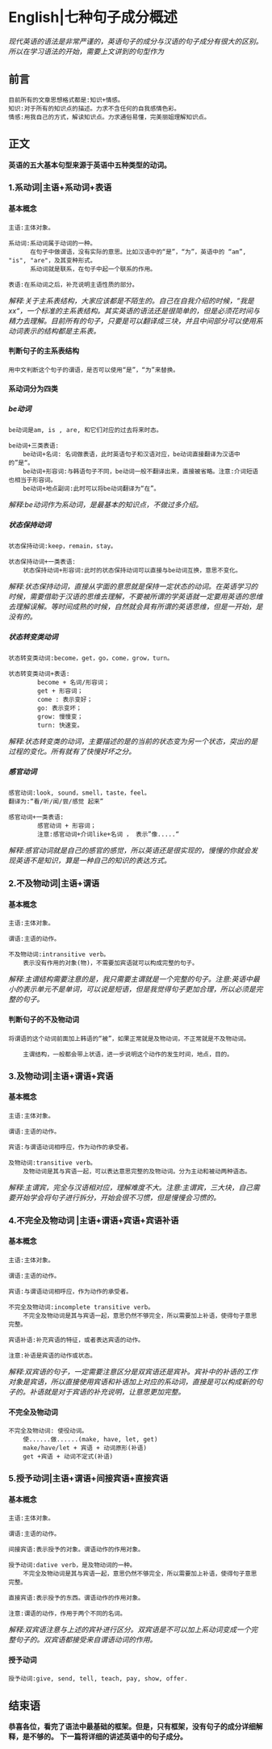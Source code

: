 # English|七种句子成分概述
*现代英语的语法是非常严谨的，英语句子的成分与汉语的句子成分有很大的区别。所以在学习语法的开始，需要上文讲到的句型作为*

## 前言
    目前所有的文章思想格式都是:知识+情感。
    知识:对于所有的知识点的描述。力求不含任何的自我感情色彩。
    情感:用我自己的方式，解读知识点。力求通俗易懂，完美丽姐理解知识点。

## 正文
**英语的五大基本句型来源于英语中五种类型的动词。**

### 1.系动词|主语+系动词+表语
#### 基本概念

    主语:主体对象。

    系动词:系动词属于动词的一种。
          在句子中做谓语，没有实际的意思。比如汉语中的“是”，“为”，英语中的 “am”, "is", "are"，及其变种形式。
          系动词就是联系，在句子中起一个联系的作用。
                
    表语:在系动词之后，补充说明主语性质的部分。

*解释:关于主系表结构，大家应该都是不陌生的。自己在自我介绍的时候，“我是xx“，一个标准的主系表结构。其实英语的语法还是很简单的，但是必须花时间与精力去理解。目前所有的句子，只要是可以翻译成三块，并且中间部分可以使用系动词表示的结构都是主系表。*

#### 判断句子的主系表结构
    用中文判断这个句子的谓语，是否可以使用“是”，“为”来替换。

#### 系动词分为四类

##### be动词
    be动词是am, is , are, 和它们对应的过去将来时态。

    be动词+三类表语:
        be动词+名词: 名词做表语，此时英语句子和汉语对应，be动词直接翻译为汉语中的”是“。
        be动词+形容词:与韩语句子不同，be动词一般不翻译出来，直接被省略。注意:介词短语也相当于形容词。
        be动词+地点副词:此时可以将be动词翻译为“在”。
*解释:be动词作为系动词，是最基本的知识点，不做过多介绍。*

##### 状态保持动词
    状态保持动词:keep，remain，stay。

    状态保持动词+一类表语:
        状态保持动词+形容词:此时的状态保持动词可以直接与be动词互换，意思不变化。
*解释:状态保持动词，直接从字面的意思就是保持一定状态的动词。在英语学习的时候，需要借助于汉语的思维去理解，不要被所谓的学英语就一定要用英语的思维去理解误解。等时间成熟的时候，自然就会具有所谓的英语思维，但是一开始，是没有的。*

##### 状态转变类动词
    状态转变类动词:become，get，go，come，grow，turn。

    状态转变类动词+表语:
            become + 名词/形容词；
            get + 形容词；
            come : 表示变好；
            go: 表示变坏；
            grow: 慢慢变；
            turn: 快速变。

*解释:状态转变类的动词，主要描述的是的当前的状态变为另一个状态，突出的是过程的变化。所有就有了快慢好坏之分。*

##### 感官动词
    感官动词:look, sound，smell，taste，feel。
    翻译为:“看/听/闻/尝/感觉 起来”

    感官动词+一类表语:
            感官动词 + 形容词；
            注意:感官动词+介词like+名词 ， 表示”像.....“

*解释:感官动词就是自己的感官的感觉，所以英语还是很实现的，慢慢的你就会发现英语不是知识，算是一种自己的知识的表达方式。*

### 2.不及物动词|主语+谓语

#### 基本概念

    主语:主体对象。

    谓语:主语的动作。

    不及物动词:intransitive verb。
        表示没有作用的对象(物)，不需要加宾语就可以构成完整的句子。

*解释:主谓结构需要注意的是，我只需要主谓就是一个完整的句子。注意:英语中最小的表示单元不是单词，可以说是短语，但是我觉得句子更加合理，所以必须是完整的句子。*
        
#### 判断句子的不及物动词
    将谓语的这个动词前面加上韩语的“被”，如果正常就是及物动词，不正常就是不及物动词。

        主谓结构，一般都会带上状语，进一步说明这个动作的发生时间，地点，目的。
    


### 3.及物动词|主语+谓语+宾语

#### 基本概念

    主语:主体对象。

    谓语:主语的动作。

    宾语:与谓语动词相呼应，作为动作的承受者。

    及物动词:transitive verb。
        及物动词是其与宾语一起，可以表达意思完整的及物动词。分为主动和被动两种语态。
        
*解释:主谓宾，完全与汉语相对应，理解难度不大。注意:主谓宾，三大块，自己需要开始学会将句子进行拆分，开始会很不习惯，但是慢慢会习惯的。*

### 4.不完全及物动词 |主语+谓语+宾语+宾语补语

#### 基本概念

    主语:主体对象。

    谓语:主语的动作。

    宾语:与谓语动词相呼应，作为动作的承受者。

    不完全及物动词:incomplete transitive verb。
        不完全及物动词是其与宾语一起，意思仍然不够完全，所以需要加上补语，使得句子意思完整。

    宾语补语:补充宾语的特征，或者表达宾语的动作。

    注意:补语是宾语的动作或状态。

*解释:双宾语的句子，一定需要注意区分是双宾语还是宾补。宾补中的补语的工作对象是宾语，所以直接使用宾语和补语加上对应的系动词，直接是可以构成新的句子的。补语就是对于宾语的补充说明，让意思更加完整。*
    
#### 不完全及物动词
    不完全及物动词: 使役动词。
        使......做......(make, have, let, get)
        make/have/let + 宾语 + 动词原形(补语)
        get +宾语 + 动词不定式(补语)


### 5.授予动词|主语+谓语+间接宾语+直接宾语

#### 基本概念

    主语:主体对象。

    谓语:主语的动作。

    间接宾语:表示授予的对象。谓语动作的作用对象。

    授予动词:dative verb，是及物动词的一种。
        不完全及物动词是其与宾语一起，意思仍然不够完全，所以需要加上补语，使得句子意思完整。

    直接宾语:表示授予的东西。谓语动作的作用对象。

    注意:谓语的动作，作用于两个不同的名词。

*解释:双宾语注意与上述的宾补进行区分。双宾语是不可以加上系动词变成一个完整句子的。双宾语都接受来自谓语动词的作用。*

#### 授予动词
    授予动词:give, send, tell, teach, pay, show, offer.


## 结束语
 **恭喜各位，看完了语法中最基础的框架。但是，只有框架，没有句子的成分详细解释，是不够的。**
**下一篇将详细的讲述英语中的句子成分。**











